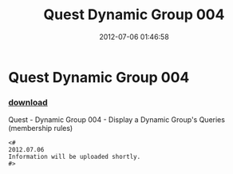﻿---
pid:            3500
poster:         Vidrine
title:          Quest Dynamic Group 004
date:           2012-07-06 01:46:58
format:         posh
parent:         0
parent:         0

---

# Quest Dynamic Group 004

### [download](3500.ps1)

Quest - Dynamic Group 004 - Display a Dynamic Group's Queries (membership rules)

```posh
<#
2012.07.06
Information will be uploaded shortly.
#>
```
